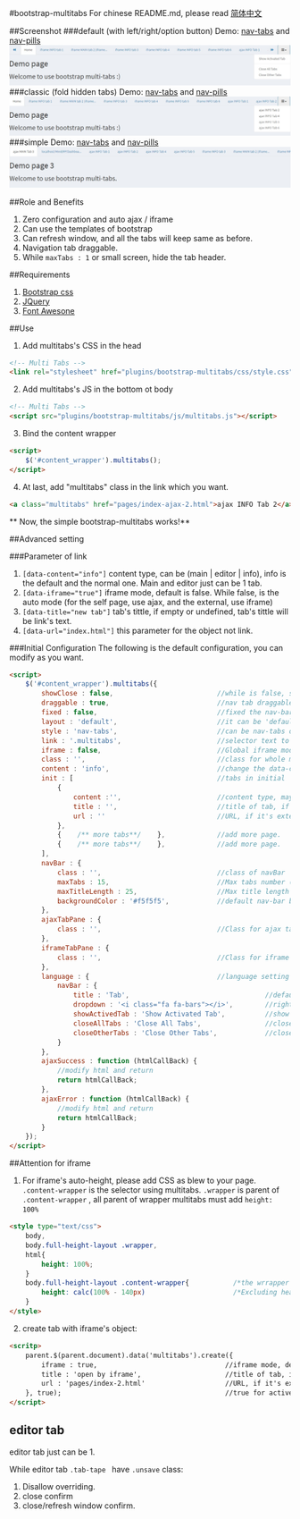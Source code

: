 #bootstrap-multitabs
For chinese README.md, please read [简体中文](README_cn.md)

##Screenshot
###default  (with left/right/option button)
Demo: [nav-tabs](http://edwinhuish.oschina.io/multi-tabs/demo/index.html) and [nav-pills](http://edwinhuish.oschina.io/multi-tabs/demo/index-default-pills.html)
![Multi Tabs Screenshot](screenshot-default.jpg)
###classic (fold hidden tabs)
Demo: [nav-tabs](http://edwinhuish.oschina.io/multi-tabs/demo/index-classic.html) and [nav-pills](http://edwinhuish.oschina.io/multi-tabs/demo/index-classic-pills.html)
![Multi Tabs Screenshot](screenshot-classic.jpg)
###simple
Demo: [nav-tabs](http://edwinhuish.oschina.io/multi-tabs/demo/index-simple.html) and [nav-pills](http://edwinhuish.oschina.io/multi-tabs/demo/index-simple-pills.html)
![Multi Tabs Screenshot](screenshot-simple.jpg)

##Role and Benefits
1. Zero configuration and auto ajax / iframe
2. Can use the templates of bootstrap
3. Can refresh window, and all the tabs will keep same as before.
4. Navigation tab draggable.
5. While ``` maxTabs : 1 ``` or small screen, hide the tab header.

##Requirements
1. [Bootstrap css](http://getbootstrap.com/)
2. [JQuery](http://jquery.com/)
3. [Font Awesone](http://fontawesome.io/icons/)

##Use
1. Add multitabs's CSS in the head
```html
<!-- Multi Tabs -->
<link rel="stylesheet" href="plugins/bootstrap-multitabs/css/style.css">
```

2. Add multitabs's JS in the bottom ot body
```html
<!-- Multi Tabs -->
<script src="plugins/bootstrap-multitabs/js/multitabs.js"></script>
```

3. Bind the content wrapper
```html
<script>
    $('#content_wrapper').multitabs();
</script>
```

4. At last, add "multitabs" class in the link which you want.
```html
<a class="multitabs" href="pages/index-ajax-2.html">ajax INFO Tab 2</a>
```

** Now, the simple bootstrap-multitabs works!**


##Advanced setting

###Parameter of link
1. ```[data-content="info"]``` content type, can be (main | editor | info), info is the default and the normal one. Main and editor just can be 1 tab.
2. ```[data-iframe="true"]``` iframe mode, default is false. While false, is the auto mode (for the self page, use ajax, and the external, use iframe)
3. ```[data-title="new tab"]``` tab's tittle, if empty or undefined, tab's tittle will be link's text.
4. ```[data-url="index.html"]``` this parameter for the object not link.

###Initial Configuration
The following is the default configuration, you can modify as you want.
```html
<script>
    $('#content_wrapper').multitabs({
        showClose : false,                          //while is false, show close button in hover, if true, show close button always
        draggable : true,                           //nav tab draggable option
        fixed : false,                              //fixed the nav-bar
        layout : 'default',                         //it can be 'default', 'classic' (all hidden tab in dropdown list), and simple
        style : 'nav-tabs',                         //can be nav-tabs or nav-pills
        link : '.multitabs',                        //selector text to trigger multitabs. 
        iframe : false,                             //Global iframe mode, default is false, is the auto mode (for the self page, use ajax, and the external, use iframe)
        class : '',                                 //class for whole multitabs
        content : 'info',                           //change the data-content name, is not necessary to change.
        init : [                                    //tabs in initial
            {                                       
                content :'',                        //content type, may be main | info | editor, if empty, default is 'info'
                title : '',                         //title of tab, if empty, show the URL
                url : ''                            //URL, if it's external link, content type change to 'info'
            }, 
            {    /** more tabs**/    },             //add more page.
            {    /** more tabs**/    },             //add more page.
        ],       
        navBar : {
            class : '',                             //class of navBar
            maxTabs : 15,                           //Max tabs number (without counting main and editor), when is 1, hide the whole navBar
            maxTitleLength : 25,                    //Max title length of tab
            backgroundColor : '#f5f5f5',            //default nav-bar background color
        },
        ajaxTabPane : {
            class : '',                             //Class for ajax tab-pane
        },
        iframeTabPane : {
            class : '',                             //Class for iframe tab-pane 
        },
        language : {                                //language setting
            navBar : {
                title : 'Tab',                                  //default tab's tittle
                dropdown : '<i class="fa fa-bars"></i>',        //right tools dropdown name
                showActivedTab : 'Show Activated Tab',          //show active tab
                closeAllTabs : 'Close All Tabs',                //close all tabs
                closeOtherTabs : 'Close Other Tabs',            //close other tabs
            }
        },
        ajaxSuccess : function (htmlCallBack) {
            //modify html and return
            return htmlCallBack;
        },
        ajaxError : function (htmlCallBack) {
            //modify html and return
            return htmlCallBack;
        }
    });
</script>
```

##Attention for iframe
1. For iframe's auto-height, please add CSS as blew to your page. ```.content-wrapper``` is the selector using multitabs. ```.wrapper``` is parent of ```.content-wrapper``` , all parent of wrapper multitabs must add ```height: 100%```
```html
<style type="text/css">
    body,
    body.full-height-layout .wrapper,
    html{
        height: 100%;
    }
    body.full-height-layout .content-wrapper{           /*the wrrapper using multitabs*/
        height: calc(100% - 140px)                      /*Excluding header and footer's height, for AdminLTE, total is 140px*/
    }
</style>
```

2. create tab with iframe's object:

```html
<scritp>
    parent.$(parent.document).data('multitabs').create({
        iframe : true,                                //iframe mode, default is false. While false, is the auto mode (for the self page, use ajax, and the external, use iframe)
        title : 'open by iframe',                     //title of tab, if empty, show the URL
        url : 'pages/index-2.html'                    //URL, if it's external link, content type change to 'info'
    }, true);                                         //true for active tab
</script>
```

## editor tab
editor tab just can be 1.

While editor tab ```.tab-tape ``` have ``` .unsave ``` class:

1. Disallow overriding.
2. close confirm
3. close/refresh window confirm.